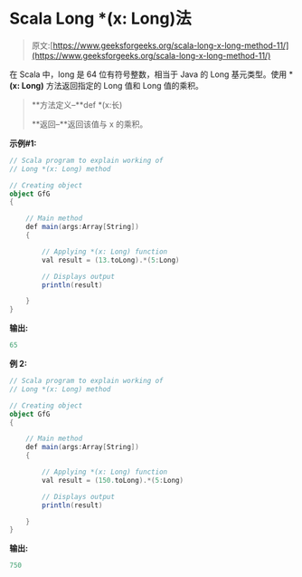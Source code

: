 # Scala Long *(x: Long)法

> 原文:[https://www.geeksforgeeks.org/scala-long-x-long-method-11/](https://www.geeksforgeeks.org/scala-long-x-long-method-11/)

在 Scala 中，long 是 64 位有符号整数，相当于 Java 的 Long 基元类型。使用 ***(x: Long)** 方法返回指定的 Long 值和 Long 值的乘积。

> **方法定义–**def *(x:长)
> 
> **返回–**返回该值与 x 的乘积。

**示例#1:**

```scala
// Scala program to explain working of
// Long *(x: Long) method

// Creating object
object GfG
{ 

    // Main method
    def main(args:Array[String])
    {

        // Applying *(x: Long) function
        val result = (13.toLong).*(5:Long)

        // Displays output
        println(result)

    }
} 
```

**输出:**

```scala
65
```

**例 2:**

```scala
// Scala program to explain working of
// Long *(x: Long) method

// Creating object
object GfG
{ 

    // Main method
    def main(args:Array[String])
    {

        // Applying *(x: Long) function
        val result = (150.toLong).*(5:Long)

        // Displays output
        println(result)

    }
} 
```

**输出:**

```scala
750
```